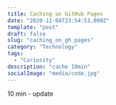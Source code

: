 ```yaml
---
title: Caching on GitHub Pages
date: "2020-11-04T23:54:53.000Z"
template: "post"
draft: false
slug: "caching_on_gh_pages"
category: "Technology"
tags:
  - "Curiosity"
description: "cache 10min"
socialImage: "media/code.jpg"
---
```

10 min - update